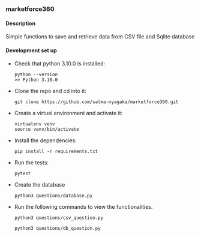 ### marketforce360

#### Description
Simple functions to save and retrieve data from CSV file and Sqlite database

#### Development set up
-   Check that python 3.10.0 is installed:

    ```
    python --version
    >> Python 3.10.0
    ```

-   Clone the repo and cd into it:

    ```
    git clone https://github.com/salma-nyagaka/marketforce360.git
    ```

-   Create a virtual environment and activate it:

    ```
    virtualenv venv
    source venv/bin/activate
    ```

-   Install the dependencies:

    ```
    pip install -r requirements.txt
    ```

-   Run the tests:

    ```
    pytest
    ```


- Create the database

    ```
    python3 questions/database.py
    ```

-   Run the following commands to view the functionalities.
    ```
    python3 questions/csv_question.py
    ```

    ```
    python3 questions/db_question.py
    ```
